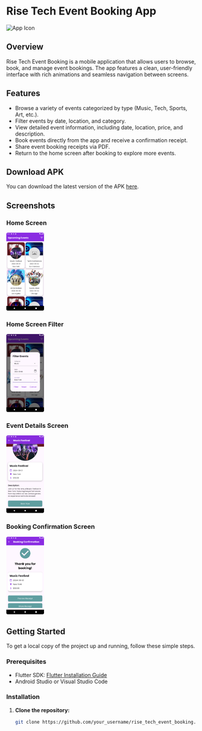 # Rise Tech Event Booking App

![App Icon](path_to_your_app_icon_image.png)

## Overview

Rise Tech Event Booking is a mobile application that allows users to browse, book, and manage event bookings. The app features a clean, user-friendly interface with rich animations and seamless navigation between screens.

## Features

- Browse a variety of events categorized by type (Music, Tech, Sports, Art, etc.).
- Filter events by date, location, and category.
- View detailed event information, including date, location, price, and description.
- Book events directly from the app and receive a confirmation receipt.
- Share event booking receipts via PDF.
- Return to the home screen after booking to explore more events.

## Download APK

You can download the latest version of the APK [here]([[link_to_your_apk](https://drive.google.com/file/d/1YgCUrDAP6Adfm9oc4ZCuMJst0JL28cfN/view?usp=sharing)]).

## Screenshots

### Home Screen
<img src="screenshots/home_screen.png" alt="Home Screen" width="100">

### Home Screen Filter
<img src="screenshots/home_screen_filter.png" alt="Home Screen Filter" width="100">

### Event Details Screen
<img src="screenshots/event_details_screen.png" alt="Event Details Screen" width="100">

### Booking Confirmation Screen
<img src="screenshots/booking_confirmation_screen.png" alt="Booking Confirmation Screen" width="100">



## Getting Started

To get a local copy of the project up and running, follow these simple steps.

### Prerequisites

- Flutter SDK: [Flutter Installation Guide](https://flutter.dev/docs/get-started/install)
- Android Studio or Visual Studio Code

### Installation

1. **Clone the repository:**

   ```bash
   git clone https://github.com/your_username/rise_tech_event_booking.git
